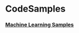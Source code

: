# CodeSamples

### [Machine Learning Samples](https://github.com/FINRAOS/CodeSamples/blob/master/machine-learning-samples/README.md)